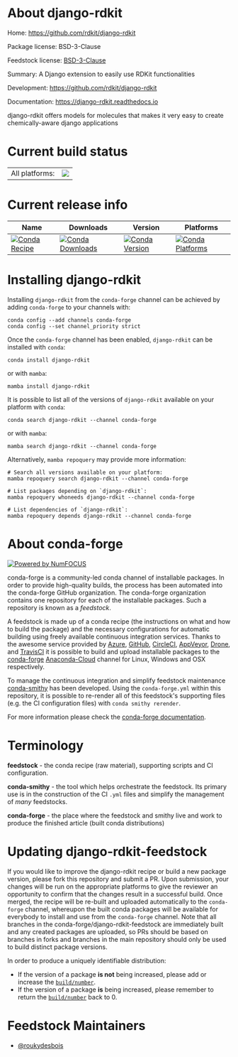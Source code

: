 About django-rdkit
==================

Home: https://github.com/rdkit/django-rdkit

Package license: BSD-3-Clause

Feedstock license: [BSD-3-Clause](https://github.com/conda-forge/django-rdkit-feedstock/blob/main/LICENSE.txt)

Summary: A Django extension to easily use RDKit functionalities

Development: https://github.com/rdkit/django-rdkit

Documentation: https://django-rdkit.readthedocs.io

django-rdkit offers models for molecules that makes it very easy to create chemically-aware django applications


Current build status
====================


<table><tr><td>All platforms:</td>
    <td>
      <a href="https://dev.azure.com/conda-forge/feedstock-builds/_build/latest?definitionId=11113&branchName=main">
        <img src="https://dev.azure.com/conda-forge/feedstock-builds/_apis/build/status/django-rdkit-feedstock?branchName=main">
      </a>
    </td>
  </tr>
</table>

Current release info
====================

| Name | Downloads | Version | Platforms |
| --- | --- | --- | --- |
| [![Conda Recipe](https://img.shields.io/badge/recipe-django--rdkit-green.svg)](https://anaconda.org/conda-forge/django-rdkit) | [![Conda Downloads](https://img.shields.io/conda/dn/conda-forge/django-rdkit.svg)](https://anaconda.org/conda-forge/django-rdkit) | [![Conda Version](https://img.shields.io/conda/vn/conda-forge/django-rdkit.svg)](https://anaconda.org/conda-forge/django-rdkit) | [![Conda Platforms](https://img.shields.io/conda/pn/conda-forge/django-rdkit.svg)](https://anaconda.org/conda-forge/django-rdkit) |

Installing django-rdkit
=======================

Installing `django-rdkit` from the `conda-forge` channel can be achieved by adding `conda-forge` to your channels with:

```
conda config --add channels conda-forge
conda config --set channel_priority strict
```

Once the `conda-forge` channel has been enabled, `django-rdkit` can be installed with `conda`:

```
conda install django-rdkit
```

or with `mamba`:

```
mamba install django-rdkit
```

It is possible to list all of the versions of `django-rdkit` available on your platform with `conda`:

```
conda search django-rdkit --channel conda-forge
```

or with `mamba`:

```
mamba search django-rdkit --channel conda-forge
```

Alternatively, `mamba repoquery` may provide more information:

```
# Search all versions available on your platform:
mamba repoquery search django-rdkit --channel conda-forge

# List packages depending on `django-rdkit`:
mamba repoquery whoneeds django-rdkit --channel conda-forge

# List dependencies of `django-rdkit`:
mamba repoquery depends django-rdkit --channel conda-forge
```


About conda-forge
=================

[![Powered by
NumFOCUS](https://img.shields.io/badge/powered%20by-NumFOCUS-orange.svg?style=flat&colorA=E1523D&colorB=007D8A)](https://numfocus.org)

conda-forge is a community-led conda channel of installable packages.
In order to provide high-quality builds, the process has been automated into the
conda-forge GitHub organization. The conda-forge organization contains one repository
for each of the installable packages. Such a repository is known as a *feedstock*.

A feedstock is made up of a conda recipe (the instructions on what and how to build
the package) and the necessary configurations for automatic building using freely
available continuous integration services. Thanks to the awesome service provided by
[Azure](https://azure.microsoft.com/en-us/services/devops/), [GitHub](https://github.com/),
[CircleCI](https://circleci.com/), [AppVeyor](https://www.appveyor.com/),
[Drone](https://cloud.drone.io/welcome), and [TravisCI](https://travis-ci.com/)
it is possible to build and upload installable packages to the
[conda-forge](https://anaconda.org/conda-forge) [Anaconda-Cloud](https://anaconda.org/)
channel for Linux, Windows and OSX respectively.

To manage the continuous integration and simplify feedstock maintenance
[conda-smithy](https://github.com/conda-forge/conda-smithy) has been developed.
Using the ``conda-forge.yml`` within this repository, it is possible to re-render all of
this feedstock's supporting files (e.g. the CI configuration files) with ``conda smithy rerender``.

For more information please check the [conda-forge documentation](https://conda-forge.org/docs/).

Terminology
===========

**feedstock** - the conda recipe (raw material), supporting scripts and CI configuration.

**conda-smithy** - the tool which helps orchestrate the feedstock.
                   Its primary use is in the construction of the CI ``.yml`` files
                   and simplify the management of *many* feedstocks.

**conda-forge** - the place where the feedstock and smithy live and work to
                  produce the finished article (built conda distributions)


Updating django-rdkit-feedstock
===============================

If you would like to improve the django-rdkit recipe or build a new
package version, please fork this repository and submit a PR. Upon submission,
your changes will be run on the appropriate platforms to give the reviewer an
opportunity to confirm that the changes result in a successful build. Once
merged, the recipe will be re-built and uploaded automatically to the
`conda-forge` channel, whereupon the built conda packages will be available for
everybody to install and use from the `conda-forge` channel.
Note that all branches in the conda-forge/django-rdkit-feedstock are
immediately built and any created packages are uploaded, so PRs should be based
on branches in forks and branches in the main repository should only be used to
build distinct package versions.

In order to produce a uniquely identifiable distribution:
 * If the version of a package **is not** being increased, please add or increase
   the [``build/number``](https://docs.conda.io/projects/conda-build/en/latest/resources/define-metadata.html#build-number-and-string).
 * If the version of a package **is** being increased, please remember to return
   the [``build/number``](https://docs.conda.io/projects/conda-build/en/latest/resources/define-metadata.html#build-number-and-string)
   back to 0.

Feedstock Maintainers
=====================

* [@roukydesbois](https://github.com/roukydesbois/)


